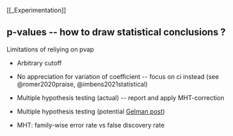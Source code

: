 [[_Experimentation]]

## p-values -- how to draw statistical conclusions ?

  

Limitations of reliying on pvap

  

- Arbitrary cutoff

  

- No appreciation for variation of coefficient -- focus on ci instead (see @romer2020praise, @imbens2021statistical)

  

- Multiple hypothesis testing (actual) -- report and apply MHT-correction

  

- Multiple hypothesis testing (potential [Gelman post](https://statmodeling.stat.columbia.edu/2016/03/07/29212/))

  

- MHT: family-wise error rate vs false discovery rate